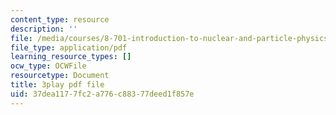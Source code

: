 ```yaml
---
content_type: resource
description: ''
file: /media/courses/8-701-introduction-to-nuclear-and-particle-physics-fall-2020/37dea1177fc2a776c88377deed1f857e_2UHUg1OjYnE.pdf
file_type: application/pdf
learning_resource_types: []
ocw_type: OCWFile
resourcetype: Document
title: 3play pdf file
uid: 37dea117-7fc2-a776-c883-77deed1f857e
---
```

